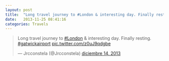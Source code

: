 ```yaml
---
layout: post
title:  "Long travel journey to #London & interesting day. Finally resting. #gatwickairport"
date:   2013-11-25 08:41:16
categories: Travels
---
```


<blockquote class="twitter-tweet" lang="es"><p>Long travel journey to <a href="https://twitter.com/hashtag/London?src=hash">#London</a> &amp; interesting day. Finally resting. <a href="https://twitter.com/hashtag/gatwickairport?src=hash">#gatwickairport</a> <a href="http://t.co/z0uJ9qdgbe">pic.twitter.com/z0uJ9qdgbe</a></p>&mdash; Jrcconstela (@Jrcconstela) <a href="https://twitter.com/Jrcconstela/status/411673869804912640">diciembre 14, 2013</a></blockquote>
<script async src="//platform.twitter.com/widgets.js" charset="utf-8"></script>